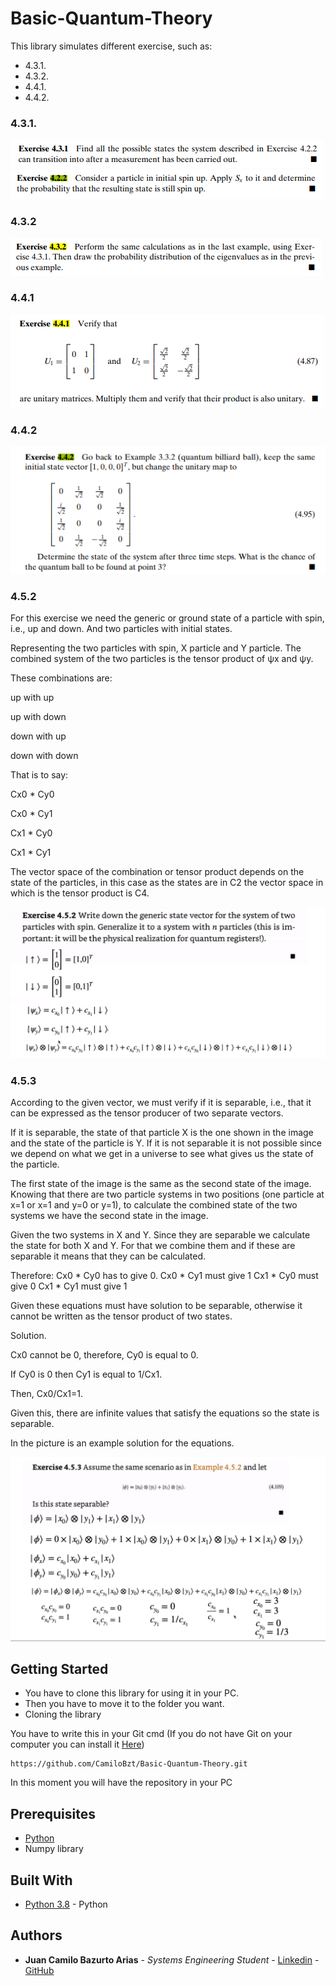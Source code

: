 # Basic-Quantum-Theory

This library simulates different exercise, such as:
- 4.3.1.
- 4.3.2.
- 4.4.1.
- 4.4.2.

### 4.3.1.
![](Images/4.3.1.png)
![](Images/4.2.2.png)
### 4.3.2
![](Images/4.3.2.png)
### 4.4.1
![](Images/4.4.1.png)
### 4.4.2
![](Images/4.4.2.png)
### 4.5.2
For this exercise we need the generic or ground state of a particle with spin, i.e., up and down.
And two particles with initial states.

Representing the two particles with spin, X particle and Y particle. The combined system of the two particles is the tensor product of ψx and ψy.

These combinations are:

up with up

up with down

down with up

down with down

That is to say:

Cx0 * Cy0

Cx0 * Cy1

Cx1 * Cy0

Cx1 * Cy1

The vector space of the combination or tensor product depends on the state of the particles, in this case as the states are in C2 the vector space in which is the tensor product is C4.

![](Images/4.5.2.png)
### 4.5.3
According to the given vector, we must verify if it is separable, i.e., that it can be expressed as the tensor producer of two separate vectors.

If it is separable, the state of that particle X is the one shown in the image and the state of the particle is Y. If it is not separable it is not possible since we depend on what we get in a universe to see what gives us the state of the particle.

The first state of the image is the same as the second state of the image. Knowing that there are two particle systems in two positions (one particle at x=1 or x=1 and y=0 or y=1), to calculate the combined state of the two systems we have the second state in the image.

Given the two systems in X and Y. Since they are separable we calculate the state for both X and Y. For that we combine them and if these are separable it means that they can be calculated.

Therefore:
Cx0 * Cy0 has to give 0.
Cx0 * Cy1 must give 1
Cx1 * Cy0 must give 0
Cx1 * Cy1 must give 1

Given these equations must have solution to be separable, otherwise it cannot be written as the tensor product of two states.

Solution.

Cx0 cannot be 0, therefore, Cy0 is equal to 0.

If Cy0 is 0 then Cy1 is equal to 1/Cx1.

Then, Cx0/Cx1=1.

Given this, there are infinite values that satisfy the equations so the state is separable.

In the picture is an example solution for the equations.

![](Images/4.5.3.png)

## Getting Started

- You have to clone this library for using it in your PC.
- Then you have to move it to the folder you want.
- Cloning the library

You have to write this in your Git cmd (If you do not have Git on your computer you can install it [Here](https://git-scm.com/))
```git bash
https://github.com/CamiloBzt/Basic-Quantum-Theory.git
```

In this moment you will have the repository in your PC

## Prerequisites
- [Python](https://www.python.org/)
- Numpy library

## Built With

* [Python 3.8](https://python.org/) - Python


## Authors

* **Juan Camilo Bazurto Arias** - *Systems Engineering Student* - [Linkedin](https://www.linkedin.com/in/juan-camilo-b-b65379105/) - [GitHub](https://github.com/CamiloBzt)